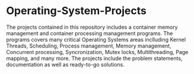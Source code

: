 # Operating-System-Projects

The projects contained in this repository includes a container memory management and container processing management programs. The programs covers many critical Operating Systems areas inclluding Kernel Threads, Scheduling, Process management, Memory management, Concurrent processing, Syncronization, Mutex locks, Multithreading, Page mapping, and many more. The projects include the problem statements, documentation as well as ready-to-go solutions.
